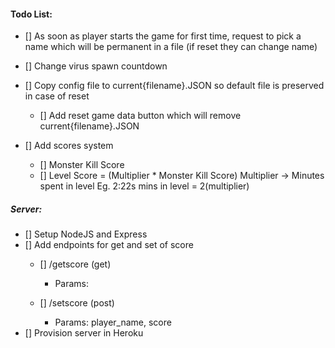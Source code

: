 #### Todo List:

- [] As soon as player starts the game for first time, request to pick a name which will be permanent in a file (if reset they can change name)
- [] Change virus spawn countdown
- [] Copy config file to current{filename}.JSON so default file is preserved in case of reset
    - [] Add reset game data button which will remove current{filename}.JSON

- [] Add scores system
    - [] Monster Kill Score
    - [] Level Score = (Multiplier * Monster Kill Score) Multiplier -> Minutes spent in level Eg. 2:22s mins in level = 2(multiplier)

##### **Server:**
- [] Setup NodeJS and Express
- [] Add endpoints for get and set of score
    - [] /getscore (get)
        - Params:

    - [] /setscore (post)
        - Params: player_name, score
- [] Provision server in Heroku
